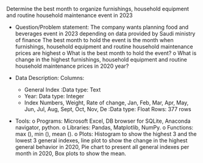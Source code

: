 

Determine the best month to organize furnishings, household equipment and routine household maintenance event in 2023

-	Question/Problem statement:
The company wants planning food and beverages event in 2023 depending on data provided by Saudi ministry of finance
The best month to hold the event is the month when furnishings, household equipment and routine household maintenance prices are highest
o	What is the best month to hold the event?
o	What is change in the highest furnishings, household equipment and routine household maintenance prices in 2020 year? 

-	Data Description:
	Columns: 
	 + General Index :Data type: Text
	 + Year:	Data type: Integer
	 + 	Index Numbers, Weight, Rate of change, Jan, Feb, Mar, Apr, May, Jun, Jul, Aug, Sept, Oct, Nov, De	:Data type: Float
  Rows: 377 rows

-	Tools:
o	Programs: Microsoft Excel, DB browser for SQLite, Anaconda navigator, python.
o	Libraries: Pandas, Matplotlib, NumPy.
o	Functions: max (), min (), mean ().
o	Plots: Histogram to show the highest 3 and the lowest 3 general indexes,
line plot to show the change in the highest general behavior in 2020, Pie chart to present all general indexes per month in 2020, Box plots to show the mean.


